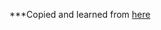 ***Copied and learned from [here](http://sahatyalkabov.com/create-a-character-voting-app-using-react-nodejs-mongodb-and-socketio/)